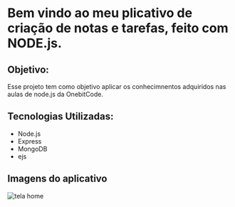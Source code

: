 <h1>Bem vindo ao meu plicativo de criação de notas e tarefas, feito com NODE.js.</h1>

<section>
    <h2>Objetivo:</h2>
        <p>Esse projeto tem como objetivo aplicar os conhecimnentos adquiridos nas aulas de node.js da OnebitCode.</p>
</section>

<section>
    <h2>Tecnologias Utilizadas:</h2>
        <ul>
            <li>Node.js</li>
            <li>Express</li>
            <li>MongoDB</li>
            <li>ejs</li>
        </ul>
</section>   

<section>
    <h2>Imagens do aplicativo</h2>
    <img alt="tela home"src="../images/home.png" />
</section>